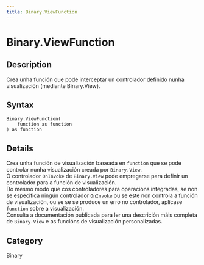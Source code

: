 ```yaml
---
title: Binary.ViewFunction
---
```


# Binary.ViewFunction


## Description

Crea unha función que pode interceptar un controlador definido nunha visualización (mediante Binary.View).


## Syntax

```powerquery
Binary.ViewFunction(
    function as function
) as function
```


## Details

Crea unha función de visualización baseada en <code>function</code> que se pode controlar nunha visualización creada por <code>Binary.View</code>.<br />O controlador <code>OnInvoke</code> de <code>Binary.View</code> pode empregarse para definir un controlador para a función de visualización.<br />Do mesmo modo que cos controladores para operacións integradas, se non se especifica ningún controlador <code>OnInvoke</code> ou se este non controla a función de visualización, ou se se se produce un erro no controlador, aplícase <code>function</code> sobre a visualización.<br />Consulta a documentación publicada para ler una descrición máis completa de <code>Binary.View</code> e as funcións de visualización personalizadas.<br />



## Category
Binary
